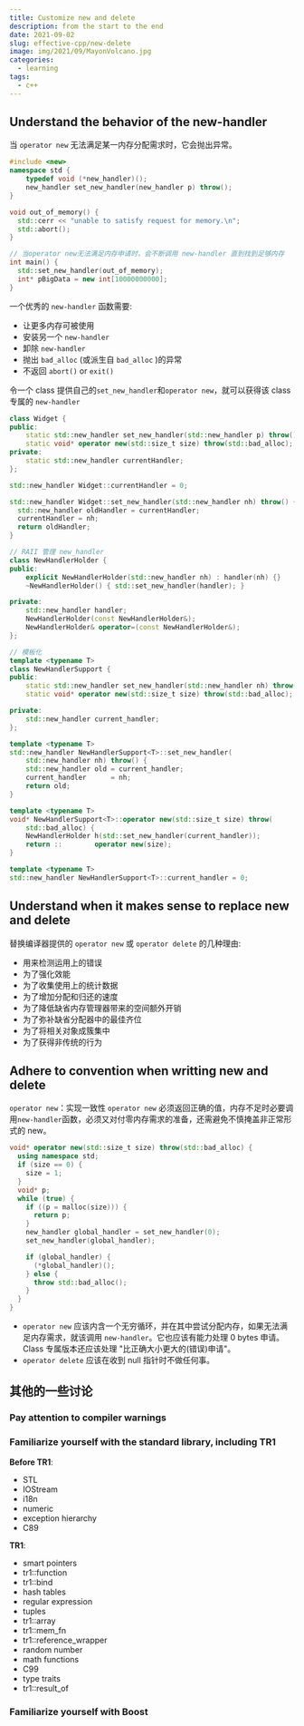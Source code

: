 ```yaml
---
title: Customize new and delete
description: from the start to the end
date: 2021-09-02
slug: effective-cpp/new-delete
image: img/2021/09/MayonVolcano.jpg
categories:
  - learning
tags:
  - c++
---
```


## Understand the behavior of the new-handler

当 `operator new` 无法满足某一内存分配需求时，它会抛出异常。

```c++
#include <new>
namespace std {
    typedef void (*new_handler)();
    new_handler set_new_handler(new_handler p) throw();
}

void out_of_memory() {
  std::cerr << "unable to satisfy request for memory.\n";
  std::abort();
}

// 当operator new无法满足内存申请时，会不断调用 new-handler 直到找到足够内存
int main() {
  std::set_new_handler(out_of_memory);
  int* pBigData = new int[10000000000];
}
```

一个优秀的 `new-handler` 函数需要:

- 让更多内存可被使用
- 安装另一个 `new-handler`
- 卸除 `new-handler`
- 抛出 `bad_alloc` (或派生自 `bad_alloc` )的异常
- 不返回 `abort()` or `exit()`

令一个 class 提供自己的`set_new_handler`和`operator new`，就可以获得该 class 专属的 `new-handler`

```c++
class Widget {
public:
    static std::new_handler set_new_handler(std::new_handler p) throw();
    static void* operator new(std::size_t size) throw(std::bad_alloc);
private:
    static std::new_handler currentHandler;
};

std::new_handler Widget::currentHandler = 0;

std::new_handler Widget::set_new_handler(std::new_handler nh) throw() {
  std::new_handler oldHandler = currentHandler;
  currentHandler = nh;
  return oldHandler;
}

// RAII 管理 new_handler
class NewHandlerHolder {
public:
    explicit NewHandlerHolder(std::new_handler nh) : handler(nh) {}
    ~NewHandlerHolder() { std::set_new_handler(handler); }

private:
    std::new_handler handler;
    NewHandlerHolder(const NewHandlerHolder&);
    NewHandlerHolder& operator=(const NewHandlerHolder&);
};

// 模板化
template <typename T>
class NewHandlerSupport {
public:
    static std::new_handler set_new_handler(std::new_handler nh) throw();
    static void* operator new(std::size_t size) throw(std::bad_alloc);

private:
    std::new_handler current_handler;
};

template <typename T>
std::new_handler NewHandlerSupport<T>::set_new_handler(
    std::new_handler nh) throw() {
    std::new_handler old = current_handler;
    current_handler      = nh;
    return old;
}

template <typename T>
void* NewHandlerSupport<T>::operator new(std::size_t size) throw(
    std::bad_alloc) {
    NewHandlerHolder h(std::set_new_handler(current_handler));
    return ::        operator new(size);
}

template <typename T>
std::new_handler NewHandlerSupport<T>::current_handler = 0;
```

## Understand when it makes sense to replace new and delete

替换编译器提供的 `operator new` 或 `operator delete` 的几种理由:

- 用来检测运用上的错误
- 为了强化效能
- 为了收集使用上的统计数据
- 为了增加分配和归还的速度
- 为了降低缺省内存管理器带来的空间额外开销
- 为了弥补缺省分配器中的最佳齐位
- 为了将相关对象成簇集中
- 为了获得非传统的行为

## Adhere to convention when writting new and delete

`operator new`：实现一致性 `operator new` 必须返回正确的值，内存不足时必要调用`new-handler`函数，必须又对付零内存需求的准备，还需避免不慎掩盖非正常形式的 new。

```c++
void* operator new(std::size_t size) throw(std::bad_alloc) {
  using namespace std;
  if (size == 0) {
    size = 1;
  }
  void* p;
  while (true) {
    if ((p = malloc(size))) {
      return p;
    }
    new_handler global_handler = set_new_handler(0);
    set_new_handler(global_handler);

    if (global_handler) {
      (*global_handler)();
    } else {
      throw std::bad_alloc();
    }
  }
}
```

- `operator new` 应该内含一个无穷循环，并在其中尝试分配内存，如果无法满足内存需求，就该调用 `new-handler`。它也应该有能力处理 0 bytes 申请。 Class 专属版本还应该处理 "比正确大小更大的(错误)申请"。
- `operator delete` 应该在收到 null 指针时不做任何事。

## 其他的一些讨论

### Pay attention to compiler warnings

### Familiarize yourself with the standard library, including TR1

**Before TR1**:

- STL
- IOStream
- i18n
- numeric
- exception hierarchy
- C89

**TR1**:

- smart pointers
- tr1::function
- tr1::bind
- hash tables
- regular expression
- tuples
- tr1::array
- tr1::mem_fn
- tr1::reference_wrapper
- random number
- math functions
- C99
- type traits
- tr1::result_of

### Familiarize yourself with Boost
